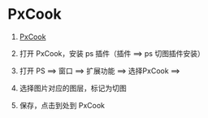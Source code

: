 # PxCook

1. [PxCook](https://www.fancynode.com.cn/pxcook)

2. 打开 PxCook，安装 ps 插件（插件 ==> ps 切图插件安装）

3. 打开 PS ==> 窗口 ==> 扩展功能 ==> 选择PxCook ==> 

4. 选择图片对应的图层，标记为切图

5. 保存，点击到处到 PxCook
